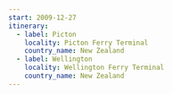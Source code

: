 ```yaml
---
start: 2009-12-27
itinerary:
  - label: Picton
    locality: Picton Ferry Terminal
    country_name: New Zealand
  - label: Wellington
    locality: Wellington Ferry Terminal
    country_name: New Zealand
---
```

